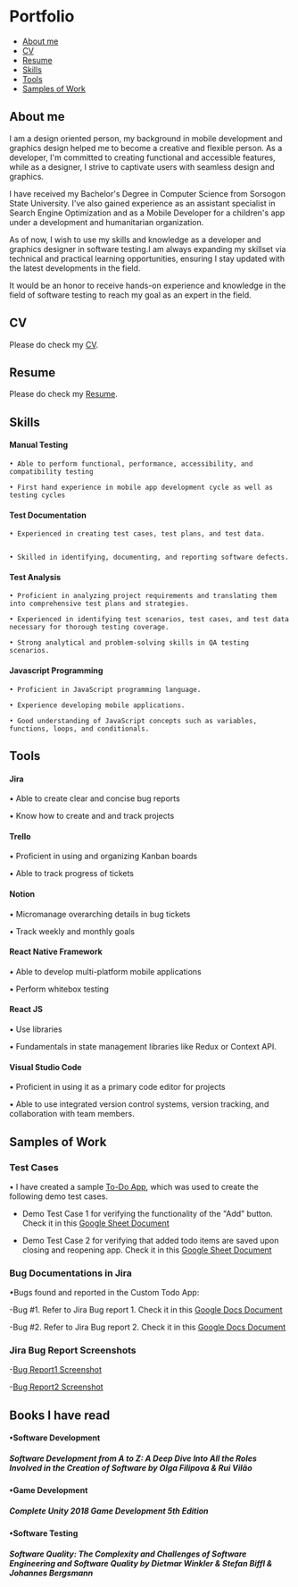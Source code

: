 # Portfolio

- [About me](#about-me)
- [CV](#cv)
- [Resume](#resume)
- [Skills](#skills)
- [Tools](#tools)
- [Samples of Work](#samples-of-work)

## About me
I am a design oriented person, my background in mobile development and graphics design helped me to become a creative and flexible person. As a developer, I'm committed to creating functional and accessible features, while as a designer, I strive to captivate users with seamless design and graphics.

I have received my Bachelor's Degree in Computer Science from Sorsogon State University. I've also gained experience as an assistant specialist in Search Engine Optimization and as a Mobile Developer for a children's app under a development and humanitarian organization.

As of now, I wish to use my skills and knowledge as a developer and graphics designer in software testing.I am always expanding my skillset via technical and practical learning opportunities, ensuring I stay updated with the latest developments in the field.

It would be an honor to receive hands-on experience and knowledge in the field of software testing to reach my goal as an expert in the field.

## CV
Please do check my [CV](https://docs.google.com/document/d/1e8HRJShl7yO0fzTKQ5idCdAKaN_kQ88wVCFJc-aOGh4/edit?usp=sharing).

## Resume
Please do check my [Resume](https://drive.google.com/file/d/1pDb8PvpKyCiUewIbvVSdiHVkZT940N6i/view?usp=drive_link).

## Skills
#### Manual Testing
    • Able to perform functional, performance, accessibility, and compatibility testing

    • First hand experience in mobile app development cycle as well as testing cycles

#### Test Documentation
    • Experienced in creating test cases, test plans, and test data.
  
  
    • Skilled in identifying, documenting, and reporting software defects.

#### Test Analysis
    • Proficient in analyzing project requirements and translating them into comprehensive test plans and strategies.
  
    • Experienced in identifying test scenarios, test cases, and test data necessary for thorough testing coverage.
  
    • Strong analytical and problem-solving skills in QA testing scenarios.
  

#### Javascript Programming
    • Proficient in JavaScript programming language.

    • Experience developing mobile applications.
  
    • Good understanding of JavaScript concepts such as variables, functions, loops, and conditionals.






## Tools
#### Jira
  • Able to create clear and concise bug reports
  
  • Know how to create and and track projects
#### Trello
  • Proficient in using and organizing Kanban boards
  
  • Able to track progress of tickets
#### Notion
  • Micromanage overarching details in bug tickets
  
  • Track weekly and monthly goals
#### React Native Framework
  • Able to develop multi-platform mobile applications
  
  • Perform whitebox testing
  
#### React JS
  • Use libraries
  
  • Fundamentals in state management libraries like Redux or Context API.
#### Visual Studio Code
  • Proficient in using it as a primary code editor for projects
  
  • Able to use integrated version control systems, version tracking, and collaboration with team members.

## Samples of Work
### Test Cases
• I have created a sample [To-Do App](https://drive.google.com/file/d/1VUUGE4EHK4JHJRN7VUDbr7pg_T622AoJ/view?usp=drive_link), which was used to create the following demo test cases.

- Demo Test Case 1 for verifying the functionality of the "Add" button. Check it in this [Google Sheet Document](https://docs.google.com/spreadsheets/d/1sTGFlpksRebW3wokx_kV1x7hVqtdn9-YuPsZyeA237E/edit?usp=sharing)

- Demo Test Case 2 for verifying that added todo items are saved upon closing and reopening app. Check it in this [Google Sheet Document](https://docs.google.com/spreadsheets/d/1bx3F2hfONAz9jvG4BLmjJ1rKaETOjakP-c18B_2JOjc/edit?usp=sharing)

### Bug Documentations in Jira
•Bugs found and reported in the Custom Todo App:

-Bug #1. Refer to Jira Bug report 1. Check it in this [Google Docs Document](https://docs.google.com/document/d/1Z-Sl0vJotKkMHyd-JDT_HumRjl_dtf4F1roVOWlsZgA/edit?usp=sharing)

-Bug #2. Refer to Jira Bug report 2. Check it in this [Google Docs Document](https://docs.google.com/document/d/17hY8YFThOforzugo3j5r438dq3rUD-ovFOsnS3OwXdM/edit?usp=sharing)

### Jira Bug Report Screenshots

-[Bug Report1 Screenshot](https://drive.google.com/file/d/1App-YrW9IXFrOEOlb44PDBdTSpPMW7UV/view?usp=drive_link)

-[Bug Report2 Screenshot](https://drive.google.com/file/d/12sDMtwioW396Z-w8rrBw2pedYQJeMchU/view?usp=drive_link)

## Books I have read
#### •Software Development
##### Software Development from A to Z: A Deep Dive Into All the Roles Involved in the Creation of Software by Olga Filipova & Rui Vilão

#### •Game Development
##### Complete Unity 2018 Game Development 5th Edition

#### •Software Testing
##### Software Quality: The Complexity and Challenges of Software Engineering and Software Quality by Dietmar Winkler & Stefan Biffl & Johannes Bergsmann
